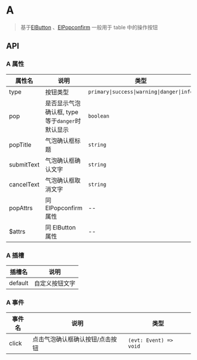 # A

> 基于[ElButton](https://element-plus.org/zh-CN/component/button.html) 、[ElPopconfirm](https://element-plus.org/zh-CN/component/popconfirm.html)
> 一般用于 table 中的操作按钮

## API

### A 属性

| 属性名     | 说明                                            | 类型                                      | 预设值       |
| ---------- | ----------------------------------------------- | ----------------------------------------- | ------------ |
| type       | 按钮类型                                        | `primary\|success\|warning\|danger\|info` | primary      |
| pop        | 是否显示气泡确认框, type 等于`danger`时默认显示 | `boolean`                                 | --           |
| popTitle   | 气泡确认框标题                                  | `string`                                  | 确认删除吗？ |
| submitText | 气泡确认框确认文字                              | `string`                                  | 是           |
| cancelText | 气泡确认框取消文字                              | `string`                                  | 否           |
| popAttrs   | 同 ElPopconfirm 属性                            | --                                        | --           |
| $attrs     | 同 ElButton 属性                                | --                                        | --           |

### A 插槽

| 插槽名  | 说明           |
| ------- | -------------- |
| default | 自定义按钮文字 |

### A 事件

| 事件名 | 说明                            | 类型                   |
| ------ | ------------------------------- | ---------------------- |
| click  | 点击气泡确认框确认按钮/点击按钮 | `(evt: Event) => void` |

